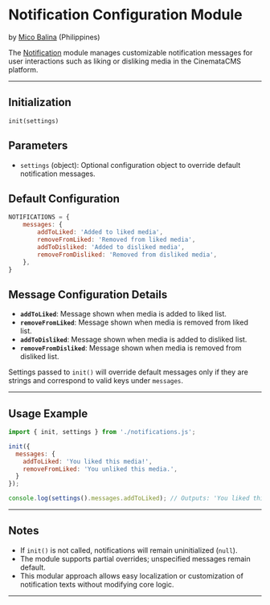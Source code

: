 
# Notification Configuration Module

by [Mico Balina](https://github.com/Micokoko) (Philippines)

The [Notification](../../frontend/src/static/js/mediacms/notifications.js) module manages customizable notification messages for user interactions such as liking or disliking media in the CinemataCMS platform.

---

## Initialization

`init(settings)`

## Parameters
- `settings` (object): Optional configuration object to override default notification messages.

## Default Configuration

```js
NOTIFICATIONS = {
    messages: {
        addToLiked: 'Added to liked media',
        removeFromLiked: 'Removed from liked media',
        addToDisliked: 'Added to disliked media',
        removeFromDisliked: 'Removed from disliked media',
    },
}
```

## Message Configuration Details

- **`addToLiked`**: Message shown when media is added to liked list.
- **`removeFromLiked`**: Message shown when media is removed from liked list.
- **`addToDisliked`**: Message shown when media is added to disliked list.
- **`removeFromDisliked`**: Message shown when media is removed from disliked list.

Settings passed to `init()` will override default messages only if they are strings and correspond to valid keys under `messages`.

---

## Usage Example

```js
import { init, settings } from './notifications.js';

init({
  messages: {
    addToLiked: 'You liked this media!',
    removeFromLiked: 'You unliked this media.',
  }
});

console.log(settings().messages.addToLiked); // Outputs: 'You liked this media!'
```

---

## Notes

- If `init()` is not called, notifications will remain uninitialized (`null`).
- The module supports partial overrides; unspecified messages remain default.
- This modular approach allows easy localization or customization of notification texts without modifying core logic.

---
